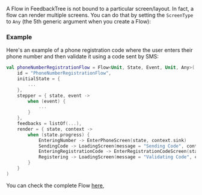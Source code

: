 A Flow in FeedbackTree is not bound to a particular screen/layout. In fact, a flow can render multiple screens. You can do that by setting the `ScreenType` to `Any` (the 5th generic argument when you create a Flow):

### Example

Here's an example of a phone registration code where the user enters their phone number and then validate it using a code sent by SMS:

```kotlin
val phoneNumberRegistrationFlow = Flow<Unit, State, Event, Unit, Any>(
    id = "PhoneNumberRegistrationFlow",
    initialState = {
        ...
    },
    stepper = { state, event ->
        when (event) {
            ...
        }
    },
    feedbacks = listOf(...),
    render = { state, context ->
        when (state.progress) {
            EnteringNumber -> EnterPhoneScreen(state, context.sink)
            SendingCode -> LoadingScreen(message = "Sending Code", context.sink)
            EnteringRegistrationCode -> EnterRegistrationCodeScreen(state, context.sink)
            Registering -> LoadingScreen(message = "Validating Code", context.sink)
        }
    }
)
```

You can check the complete Flow <a href="https://github.com/eliekarouz/FeedbackTree/tree/master/app/src/main/java/com/feedbacktree/tutorials/flows/phonenumber/PhoneNumberRegistrationFlow.kt" target="_blank">here</a>,